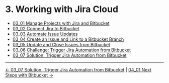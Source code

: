 # 3. Working with Jira Cloud

<!-- TocStart -->
- [03_01 Manage Projects with Jira and Bitbucket](./ch3_jira/03_01_manage_projects/README.md)
- [03_02 Connect Jira to Bitbucket](./ch3_jira/03_02_connect_jira/README.md)
- [03_03 Automate Issue Updates](./ch3_jira/03_03_automate_issue_updates/README.md)
- [03_04 Create an Issue and Link to a Bitbucket Branch](./ch3_jira/03_04_link_issue/README.md)
- [03_05 Update and Close Issues from Bitbucket](./ch3_jira/03_05_close_issue/README.md)
- [03_06 Challenge: Trigger Jira Automation from Bitbucket](./ch3_jira/03_06_challenge1/README.md)
- [03_07 Solution: Trigger Jira Automation from Bitbucket](./ch3_jira/03_07_solution1/README.md)
<!-- TocEnd -->


<!-- FooterStart -->
---
[← 03_07 Solution: Trigger Jira Automation from Bitbucket](03_07_solution1/README.md) | [04_01 Next Steps with Bitbucket →](../ch4_conclusion/04_01_next_steps/README.md)
<!-- FooterEnd -->
